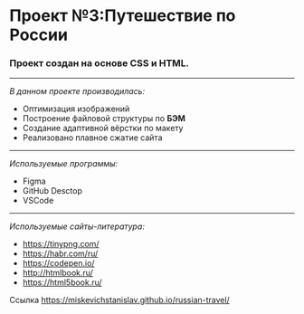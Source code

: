# Проект №3:Путешествие по России

### Проект создан на основе **СSS** и **HTML**.
---
*В данном проекте производилась:*
- Оптимизация изображений
- Построение файловой структуры по **БЭМ**
- Создание адаптивной вёрстки по макету
- Реализовано плавное сжатие сайта
---
*Используемые программы:*
- Figma
- GitHub Desctop
- VSCode
---
*Используемые сайты-литература:*
- https://tinypng.com/
- https://habr.com/ru/
- https://codepen.io/
- http://htmlbook.ru/
- https://html5book.ru/


Ссылка https://miskevichstanislav.github.io/russian-travel/
